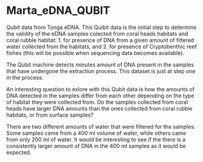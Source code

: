 # Marta_eDNA_QUBIT
Qubit data from Tonga eDNA.
This Quibit data is the initial step to determine the validity of the eDNA samples colected from coral heads habitats and coral rubble habitat: 1. for presence of DNA from a given amount of filtered water collected from the habitats, and
2. for presence of Cryptobenthic reef fishes (this will be possible when sequencing data becomes available).

The Qubit machine detects minutes amount of DNA present in the samples that have undergone the extraction process. This dataset is just at step  one in the process. 

An interesting question to exlore with this Qubit data is how the amounts of DNA detected in the samples differ from each other depending on the type of habitat they were collected from. Do the samples collected from coral heads have larger DNA amounts than the ones collected from coral rubble habitats, or from surface samples?

There are two different amounts of water that were filtered for the samples. Some samples came from a 400 ml volume of water, while others came from only 200 ml of water. It would be interesting to see if the there is a consistently larger amount of DNA in the 400 ml samples as it would be expected. 
